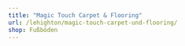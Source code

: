 ```yaml
---
title: "Magic Touch Carpet & Flooring"
url: /lehighton/magic-touch-carpet-und-flooring/
shop: Fußböden
---
```

